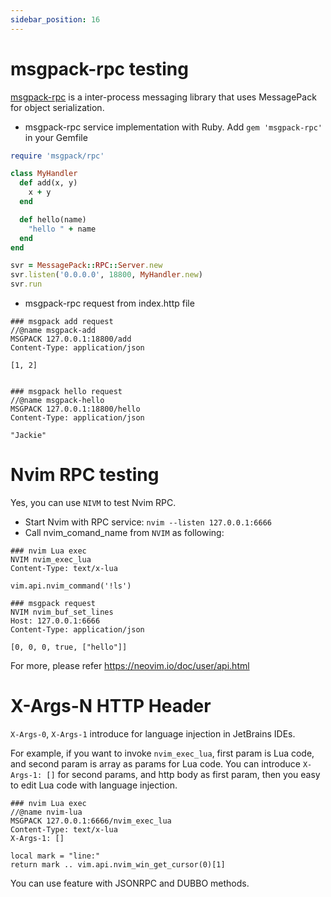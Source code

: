 ```yaml
---
sidebar_position: 16
---
```


# msgpack-rpc testing

[msgpack-rpc](https://github.com/google/tarpc) is a inter-process messaging library that uses MessagePack for object serialization.

* msgpack-rpc service implementation with Ruby. Add `gem 'msgpack-rpc'` in your Gemfile

```ruby
require 'msgpack/rpc'

class MyHandler
  def add(x, y)
    x + y
  end

  def hello(name)
    "hello " + name
  end
end

svr = MessagePack::RPC::Server.new
svr.listen('0.0.0.0', 18800, MyHandler.new)
svr.run
```

* msgpack-rpc request from index.http file

```
### msgpack add request
//@name msgpack-add
MSGPACK 127.0.0.1:18800/add
Content-Type: application/json

[1, 2]


### msgpack hello request
//@name msgpack-hello
MSGPACK 127.0.0.1:18800/hello
Content-Type: application/json

"Jackie"
```

# Nvim RPC testing

Yes, you can use `NIVM` to test Nvim RPC.

* Start Nvim with RPC service:  `nvim --listen 127.0.0.1:6666`
* Call nvim_comand_name from `NVIM` as following:

```
### nvim Lua exec
NVIM nvim_exec_lua
Content-Type: text/x-lua

vim.api.nvim_command('!ls')

### msgpack request
NVIM nvim_buf_set_lines
Host: 127.0.0.1:6666
Content-Type: application/json

[0, 0, 0, true, ["hello"]]
```

For more, please refer https://neovim.io/doc/user/api.html

# X-Args-N HTTP Header

`X-Args-0`, `X-Args-1` introduce for language injection in JetBrains IDEs.

For example, if you want to invoke `nvim_exec_lua`, first param is Lua code, and second param is array as params for Lua code. 
You can introduce `X-Args-1: []` for second params, and http body as first param, then you easy to edit Lua code with language injection. 

```
### nvim Lua exec
//@name nvim-lua
MSGPACK 127.0.0.1:6666/nvim_exec_lua
Content-Type: text/x-lua
X-Args-1: []

local mark = "line:"
return mark .. vim.api.nvim_win_get_cursor(0)[1]
```

You can use feature with JSONRPC and DUBBO methods.
